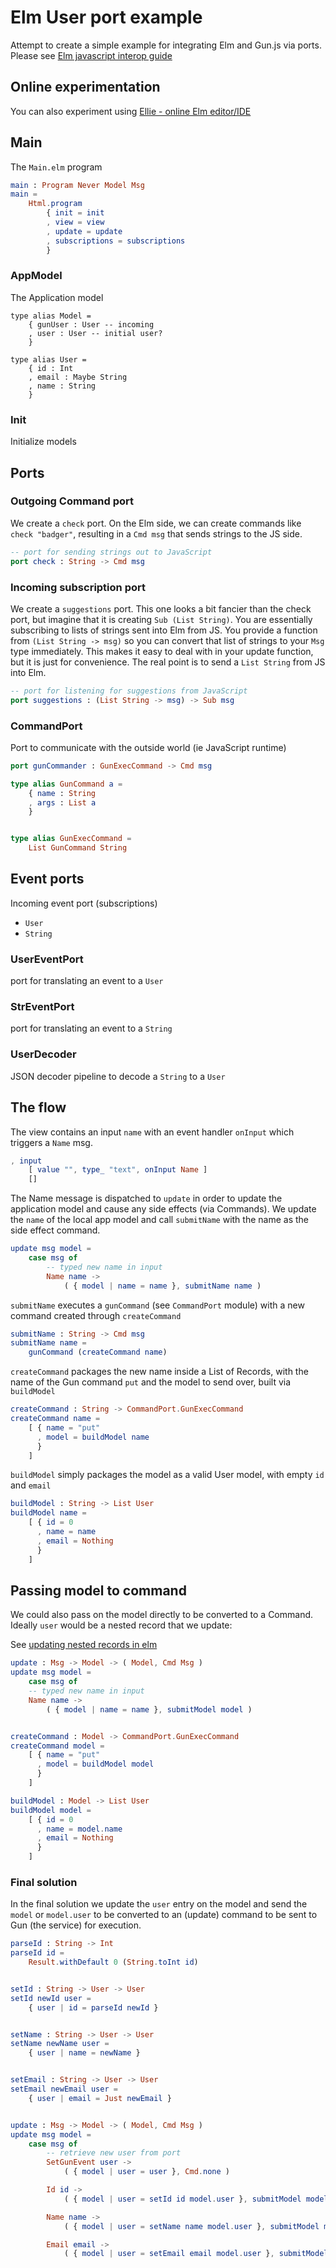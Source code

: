 # Elm User port example

Attempt to create a simple example for integrating Elm and Gun.js via ports.
Please see [Elm javascript interop guide](https://guide.elm-lang.org/interop/javascript.html)

## Online experimentation

You can also experiment using [Ellie - online Elm editor/IDE](https://www.humblespark.com/ellie-announcement/)

## Main

The `Main.elm` program

```elm
main : Program Never Model Msg
main =
    Html.program
        { init = init
        , view = view
        , update = update
        , subscriptions = subscriptions
        }
```

### AppModel

The Application model

```
type alias Model =
    { gunUser : User -- incoming
    , user : User -- initial user?
    }

type alias User =
    { id : Int
    , email : Maybe String
    , name : String
    }
```

### Init

Initialize models

## Ports

### Outgoing Command port

We create a `check` port. On the Elm side, we can create commands like `check "badger"`, resulting in a `Cmd msg` that sends strings to the JS side.

```elm
-- port for sending strings out to JavaScript
port check : String -> Cmd msg
```

### Incoming subscription port

We create a `suggestions` port. This one looks a bit fancier than the check port, but imagine that it is creating `Sub (List String)`. You are essentially subscribing to lists of strings sent into Elm from JS. You provide a function from `(List String -> msg)` so you can convert that list of strings to your `Msg` type immediately. This makes it easy to deal with in your update function, but it is just for convenience. The real point is to send a `List String` from JS into Elm.

```elm
-- port for listening for suggestions from JavaScript
port suggestions : (List String -> msg) -> Sub msg
```

### CommandPort

Port to communicate with the outside world (ie JavaScript runtime)

```elm
port gunCommander : GunExecCommand -> Cmd msg

type alias GunCommand a =
    { name : String
    , args : List a
    }


type alias GunExecCommand =
    List GunCommand String
```

## Event ports

Incoming event port (subscriptions)

- `User`
- `String`

### UserEventPort

port for translating an event to a `User`

### StrEventPort

port for translating an event to a `String`

### UserDecoder

JSON decoder pipeline to decode a `String` to a `User`

## The flow

The view contains an input `name` with an event handler `onInput` which triggers a `Name` msg.



```elm
, input
    [ value "", type_ "text", onInput Name ]
    []
```

The Name message is dispatched to `update` in order to update the application model and cause any side effects (via Commands). We update the `name` of the local app model and call `submitName` with the name as the side effect command.

```elm
update msg model =
    case msg of
        -- typed new name in input
        Name name ->
            ( { model | name = name }, submitName name )
```

`submitName` executes a `gunCommand` (see `CommandPort` module) with a new command created through `createCommand`

```elm
submitName : String -> Cmd msg
submitName name =
    gunCommand (createCommand name)
```

`createCommand` packages the new name inside a List of Records, with the name of the Gun command `put`
and the model to send over, built via `buildModel`

```elm
createCommand : String -> CommandPort.GunExecCommand
createCommand name =
    [ { name = "put"
      , model = buildModel name
      }
    ]
```

`buildModel` simply packages the model as a valid User model, with empty `id` and `email`

```elm
buildModel : String -> List User
buildModel name =
    [ { id = 0
      , name = name
      , email = Nothing
      }
    ]
```

## Passing model to command

We could also pass on the model directly to be converted to a Command.
Ideally `user` would be a nested record that we update:

See [updating nested records in elm](https://medium.com/elm-shorts/updating-nested-records-in-elm-15d162e80480)

```elm
update : Msg -> Model -> ( Model, Cmd Msg )
update msg model =
    case msg of
    -- typed new name in input
    Name name ->
        ( { model | name = name }, submitModel model )


createCommand : Model -> CommandPort.GunExecCommand
createCommand model =
    [ { name = "put"
      , model = buildModel model
      }
    ]

buildModel : Model -> List User
buildModel model =
    [ { id = 0
      , name = model.name
      , email = Nothing
      }
    ]
```

### Final solution

In the final solution we update the `user` entry on the model and send the `model` or `model.user`
to be converted to an (update) command to be sent to Gun (the service) for execution.

```elm
parseId : String -> Int
parseId id =
    Result.withDefault 0 (String.toInt id)


setId : String -> User -> User
setId newId user =
    { user | id = parseId newId }


setName : String -> User -> User
setName newName user =
    { user | name = newName }


setEmail : String -> User -> User
setEmail newEmail user =
    { user | email = Just newEmail }


update : Msg -> Model -> ( Model, Cmd Msg )
update msg model =
    case msg of
        -- retrieve new user from port
        SetGunEvent user ->
            ( { model | user = user }, Cmd.none )

        Id id ->
            ( { model | user = setId id model.user }, submitModel model )

        Name name ->
            ( { model | user = setName name model.user }, submitModel model )

        Email email ->
            ( { model | user = setEmail email model.user }, submitModel model )
```